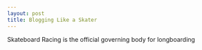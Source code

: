 ```yaml
---
layout: post
title: Blogging Like a Skater
---
```



Skateboard Racing is the official governing body for longboarding 
